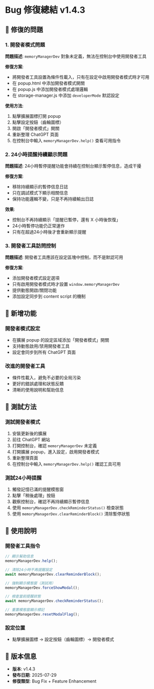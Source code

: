# Bug 修復總結 v1.4.3

## 🐛 修復的問題

### 1. 開發者模式問題

**問題描述**: `memoryManagerDev` 對象未定義，無法在控制台中使用開發者工具

**修復方案**:

- 將開發者工具設置為條件性載入，只有在設定中啟用開發者模式時才可用
- 在 popup.html 中添加開發者模式開關
- 在 popup.js 中添加開發者模式處理邏輯
- 在 storage-manager.js 中添加 `developerMode` 默認設定

**使用方法**:

1. 點擊擴展圖標打開 popup
2. 點擊設定按鈕（齒輪圖標）
3. 開啟「開發者模式」開關
4. 重新整理 ChatGPT 頁面
5. 在控制台中輸入 `memoryManagerDev.help()` 查看可用指令

### 2. 24小時提醒持續顯示問題

**問題描述**: 24小時暫停提醒功能會持續在控制台顯示暫停信息，造成干擾

**修復方案**:

- 移除持續顯示的暫停信息日誌
- 只在調試模式下顯示相關信息
- 保持功能邏輯不變，只是不再持續輸出日誌

**效果**:

- 控制台不再持續顯示「提醒已暫停，還有 X 小時後恢復」
- 24小時暫停功能仍正常運作
- 只有在超過24小時後才會重新顯示提醒

### 3. 開發者工具訪問控制

**問題描述**: 開發者工具應該在設定區塊中控制，而不是默認可用

**修復方案**:

- 添加開發者模式設定選項
- 只有啟用開發者模式時才設置 `window.memoryManagerDev`
- 提供動態開啟/關閉功能
- 添加設定同步到 content script 的機制

## 🔧 新增功能

### 開發者模式設定

- 在擴展 popup 的設定區域添加「開發者模式」開關
- 支持動態啟用/禁用開發者工具
- 設定會同步到所有 ChatGPT 頁面

### 改進的開發者工具

- 條件性載入，避免不必要的全局污染
- 更好的錯誤處理和狀態反饋
- 清晰的使用說明和幫助信息

## 🧪 測試方法

### 測試開發者模式

1. 安裝更新後的擴展
2. 前往 ChatGPT 網站
3. 打開控制台，確認 `memoryManagerDev` 未定義
4. 打開擴展 popup，進入設定，啟用開發者模式
5. 重新整理頁面
6. 在控制台中輸入 `memoryManagerDev.help()` 確認工具可用

### 測試24小時提醒

1. 觸發記憶已滿的提醒模態窗
2. 點擊「稍後處理」按鈕
3. 觀察控制台，確認不再持續顯示暫停信息
4. 使用 `memoryManagerDev.checkReminderStatus()` 檢查狀態
5. 使用 `memoryManagerDev.clearReminderBlock()` 清除暫停狀態

## 📝 使用說明

### 開發者工具指令

```javascript
// 顯示幫助信息
memoryManagerDev.help();

// 清除24小時不再提醒設定
await memoryManagerDev.clearReminderBlock();

// 強制顯示模態窗（測試用）
memoryManagerDev.forceShowModal();

// 檢查當前提醒狀態
await memoryManagerDev.checkReminderStatus();

// 重置模態窗顯示標記
memoryManagerDev.resetModalFlag();
```

### 設定位置

- 點擊擴展圖標 → 設定按鈕（齒輪圖標）→ 開發者模式

## 🔄 版本信息

- **版本**: v1.4.3
- **發布日期**: 2025-07-29
- **修復類型**: Bug Fix + Feature Enhancement
